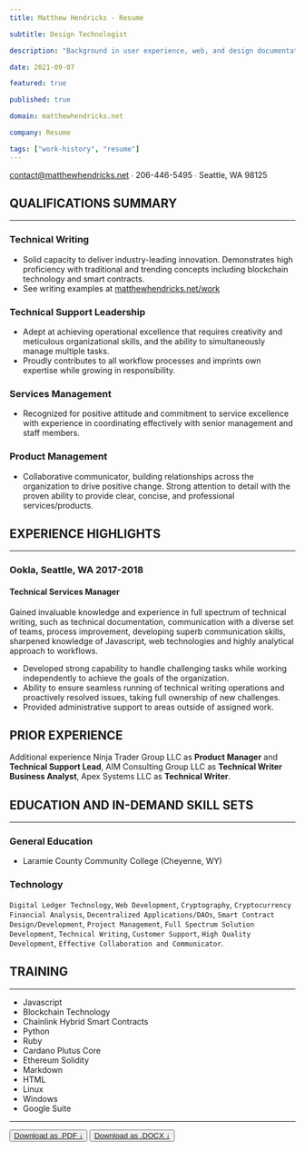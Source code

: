 ```yaml
---
title: Matthew Hendricks - Resume

subtitle: Design Technologist

description: "Background in user experience, web, and design documentation."

date: 2021-09-07

featured: true

published: true

domain: matthewhendricks.net

company: Resume

tags: ["work-history", "resume"]
---
```


[contact@matthewhendricks.net](mailto:contact@matthewhendricks.net) ∙ 206-446-5495 ∙ Seattle, WA 98125

## QUALIFICATIONS SUMMARY

---

### Technical Writing

- Solid capacity to deliver industry-leading innovation. Demonstrates high proficiency with traditional and trending concepts including blockchain technology and smart contracts.
- See writing examples at [matthewhendricks.net/work](https://matthewhendricks.net/work/)

### Technical Support Leadership

- Adept at achieving operational excellence that requires creativity and meticulous organizational skills, and the ability to simultaneously manage multiple tasks.
- Proudly contributes to all workflow processes and imprints own expertise while growing in responsibility.

### Services Management

- Recognized for positive attitude and commitment to service excellence with experience in coordinating effectively with senior management and staff members.

### Product Management

- Collaborative communicator, building relationships across the organization to drive positive change.
  Strong attention to detail with the proven ability to provide clear, concise, and professional services/products.

## EXPERIENCE HIGHLIGHTS

---

### Ookla, Seattle, WA 2017-2018

#### Technical Services Manager

Gained invaluable knowledge and experience in full spectrum of technical writing, such as technical documentation, communication with a diverse set of teams, process improvement, developing superb communication skills, sharpened knowledge of Javascript, web technologies and highly analytical approach to workflows.

- Developed strong capability to handle challenging tasks while working independently to achieve the goals of the organization.
- Ability to ensure seamless running of technical writing operations and proactively resolved issues, taking full ownership of new challenges.
- Provided administrative support to areas outside of assigned work.

## PRIOR EXPERIENCE

Additional experience Ninja Trader Group LLC as **Product Manager** and **Technical Support Lead**, AIM Consulting Group LLC as **Technical Writer Business Analyst**, Apex Systems LLC as **Technical Writer**.

## EDUCATION AND IN-DEMAND SKILL SETS

---

### General Education

- Laramie County Community College (Cheyenne, WY)

### Technology

`Digital Ledger Technology`, `Web Development`, `Cryptography`, `Cryptocurrency Financial Analysis`, `Decentralized Applications/DAOs`, `Smart Contract Design/Development`, `Project Management`, `Full Spectrum Solution Development`, `Technical Writing`, `Customer Support`, `High Quality Development`, `Effective Collaboration and Communicator`.

## TRAINING

---

- Javascript
- Blockchain Technology
- Chainlink Hybrid Smart Contracts
- Python
- Ruby
- Cardano Plutus Core
- Ethereum Solidity
- Markdown
- HTML
- Linux
- Windows
- Google Suite

---

<div class="w-full m-auto py-4" >
<button
class="bg-transparent p-2 text-xs hover:bg-blue-100 font-semibold py-2 px-4 border border-blue-500 hover:border-transparent rounded"> <a class="text-blue-500 cursor-pointer dark:text-gray-400 hover:text-gray-700 dark:hover:text-gray-300" href="/Matthew_Hendricks-CV.pdf">Download as .PDF &darr;</a></button>
<button class="bg-transparent p-2 text-xs hover:bg-blue-100 font-semibold py-2 px-4 border border-blue-500 hover:border-transparent rounded">
<a class="text-blue-500 cursor-pointer dark:text-gray-400 hover:text-gray-700 dark:hover:text-gray-300" href="/Matthew_Hendricks-CV.docx">Download as .DOCX &darr;</a>
</button>
